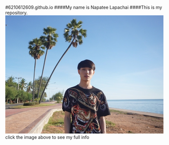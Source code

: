 #6210612609.github.io
####My name is Napatee Lapachai
####This is my repository.
[![](me.jpg)](https://6210612609.github.io)
click the image above to see my full info
